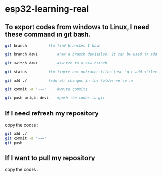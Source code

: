 # esp32-learning-real

## To export codes from windows to Linux, I need these command in git bash.

```bash
git branch	        #to find branches I have

git branch dev1	        #new a branch dev1(also, It can be used to add a branch like "test-esp32")

git switch dev1	        #switch to a new branch 

git status	        #to figure out untraced files (use "git add <file>..." to include in what will be committed)

git add ./	        #add all changes in the folder we've in

git commit -m "~~~" 	#write commits

git push origin dev1	#push the codes to git
```

## If I need refresh my repository

copy the codes :

```bash
git add ./
git commit -m "~~~"
git push
```
## If I want to pull my repository
copy the codes  :
```bash

```